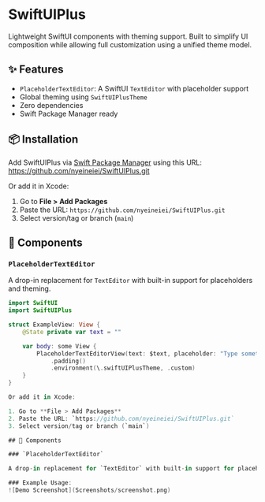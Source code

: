 # SwiftUIPlus

Lightweight SwiftUI components with theming support. Built to simplify UI composition while allowing full customization using a unified theme model.

## ✨ Features

- `PlaceholderTextEditor`: A SwiftUI `TextEditor` with placeholder support
- Global theming using `SwiftUIPlusTheme`
- Zero dependencies
- Swift Package Manager ready

## 📦 Installation

Add SwiftUIPlus via [Swift Package Manager](https://swift.org/package-manager/) using this URL: https://github.com/nyeineiei/SwiftUIPlus.git


Or add it in Xcode:

1. Go to **File > Add Packages**
2. Paste the URL: `https://github.com/nyeineiei/SwiftUIPlus.git`
3. Select version/tag or branch (`main`)

## 🧱 Components

### `PlaceholderTextEditor`

A drop-in replacement for `TextEditor` with built-in support for placeholders and theming.

```swift
import SwiftUI
import SwiftUIPlus

struct ExampleView: View {
    @State private var text = ""

    var body: some View {
        PlaceholderTextEditorView(text: $text, placeholder: "Type something...")
            .padding()
            .environment(\.swiftUIPlusTheme, .custom)
    }
}

Or add it in Xcode:

1. Go to **File > Add Packages**
2. Paste the URL: `https://github.com/nyeineiei/SwiftUIPlus.git`
3. Select version/tag or branch (`main`)

## 🧱 Components

### `PlaceholderTextEditor`

A drop-in replacement for `TextEditor` with built-in support for placeholders and theming.

### Example Usage:
![Demo Screenshot](Screenshots/screenshot.png)

